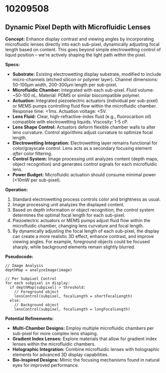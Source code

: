 # 10209508

## Dynamic Pixel Depth with Microfluidic Lenses

**Concept:** Enhance display contrast and viewing angles by incorporating microfluidic lenses directly into each sub-pixel, dynamically adjusting focal length based on content. This goes beyond simple electrowetting control of liquid position – we're actively shaping the light path *within* the pixel.

**Specs:**

*   **Substrate:** Existing electrowetting display substrate, modified to include micro-channels (etched silicon or polymer layer). Channel dimensions: 50-100µm width, 200-300µm length per sub-pixel.
*   **Microfluidic Chamber:** Integrated with each sub-pixel. Fluid volume: ~50-100 nL. Material: PDMS or similar biocompatible polymer.
*   **Actuation:** Integrated piezoelectric actuators (individual per sub-pixel) or MEMS pumps controlling fluid flow within the microfluidic chamber. Response time: <1ms. Actuation voltage: <5V.
*   **Lens Fluid:** Clear, high-refractive-index fluid (e.g., fluorocarbon oil) compatible with electrowetting liquids. Viscosity: 1-5 cP.
*   **Lens Shape Control:**  Actuators deform flexible chamber walls to alter lens curvature.  Control algorithms adjust curvature to optimize focal length.
*   **Electrowetting Integration:** Electrowetting layer remains functional for color/grayscale control. Lens acts as a secondary focusing element *after* color filtering.
*   **Control System:**  Image processing unit analyzes content (depth maps, object recognition) and generates control signals for each microfluidic lens.
*   **Power Budget:**  Microfluidic actuation should consume minimal power (<10mW per sub-pixel).

**Operation:**

1.  Standard electrowetting process controls color and brightness as usual.
2.  Image processing unit analyzes the displayed content.
3.  Based on depth information or object recognition, the control system determines the optimal focal length for each sub-pixel.
4.  Piezoelectric actuators or MEMS pumps adjust fluid flow within the microfluidic chamber, changing lens curvature and focal length.
5.  By dynamically adjusting the focal length of each sub-pixel, the display can create a more realistic 3D effect, enhance contrast, and improve viewing angles. For example, foreground objects could be focused sharply, while background elements remain slightly blurred.

**Pseudocode:**

```
// Image Analysis
depthMap = analyzeImage(image)

// Per Subpixel Control
for each subpixel in display:
  if depthMap[subpixel] > threshold:
    // Foreground object
    lensControl(subpixel, focalLength = shortFocalLength)
  else:
    // Background object
    lensControl(subpixel, focalLength = longFocalLength)
```

**Potential Refinements:**

*   **Multi-Chamber Designs:** Employ multiple microfluidic chambers per sub-pixel for more complex lens shaping.
*   **Gradient Index Lenses:** Explore materials that allow for gradient index lenses within the microfluidic chambers.
*   **Holographic Integration:** Combine microfluidic lenses with holographic elements for advanced 3D display capabilities.
*   **Bio-Inspired Designs:** Mimic the focusing mechanisms found in natural eyes for improved performance.